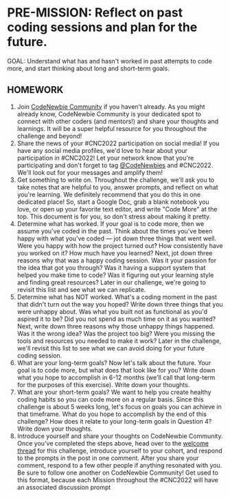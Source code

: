 
# PRE-MISSION: Reflect on past coding sessions and plan for the future.
GOAL: Understand what has and hasn't worked in past attempts to code more, and start thinking about long and short-term goals.

## HOMEWORK
1. Join [CodeNewbie Community](https://community.codenewbie.org/enter) if you haven't already. As you might already know, CodeNewbie Community is your dedicated spot to connect with other coders (and mentors!) and share your thoughts and learnings. It will be a super helpful resource for you throughout the challenge and beyond!
2. Share the news of your #CNC2022 participation on social media! If you have any social media profiles, we'd love to hear about your participation in #CNC2022! Let your network know that you're participating and don't forget to tag [@CodeNewbies](https://twitter.com/codenewbies) and #CNC2022. We'll look out for your messages and amplify them!
3. Get something to write on. Throughout the challenge, we'll ask you to take notes that are helpful to you, answer prompts, and reflect on what you're learning. We definitely recommend that you do this in one dedicated place! So, start a Google Doc, grab a blank notebook you love, or open up your favorite text editor, and write "Code More" at the top. This document is for you, so don't stress about making it pretty.
4. Determine what has worked. If your goal is to code more, then we assume you've coded in the past. Think about the times you've been happy with what you've coded — jot down three things that went well. Were you happy with how the project turned out? How consistently have you worked on it? How much have you learned? Next, jot down three reasons why that was a happy coding session. Was it your passion for the idea that got you through? Was it having a support system that helped you make time to code? Was it figuring out your learning style and finding great resources? Later in our challenge, we're going to revisit this list and see what we can replicate.
5. Determine what has NOT worked. What's a coding moment in the past that didn't turn out the way you hoped? Write down three things that you were unhappy about. Was what you built not as functional as you'd aspired it to be? Did you not spend as much time on it as you wanted? Next, write down three reasons why those unhappy things happened. Was it the wrong idea? Was the project too big? Were you missing the tools and resources you needed to make it work? Later in the challenge, we'll revisit this list to see what we can avoid doing for your future coding session.
6. What are your long-term goals? Now let's talk about the future. Your goal is to code more, but what does that look like for you? Write down what you hope to accomplish in 6-12 months (we'll call that long-term for the purposes of this exercise). Write down your thoughts.
7. What are your short-term goals? We want to help you create healthy coding habits so you can code more on a regular basis. Since this challenge is about 5 weeks long, let's focus on goals you can achieve in that timeframe. What do you hope to accomplish by the end of this challenge? How does it relate to your long-term goals in Question 4? Write down your thoughts.
8. Introduce yourself and share your thoughts on CodeNewbie Community. Once you've completed the steps above, head over to the [welcome thread](https://community.codenewbie.org/codenewbie/cnc2022-cohort-1-code-more-welcome-thread-2eke)  for this challenge, introduce yourself to your cohort, and respond to the prompts in the post in one comment. After you share your comment, respond to a few other people if anything resonated with you. Be sure to follow one another on CodeNewbie Community! Get used to this format, because each Mission throughout the #CNC2022 will have an associated discussion prompt